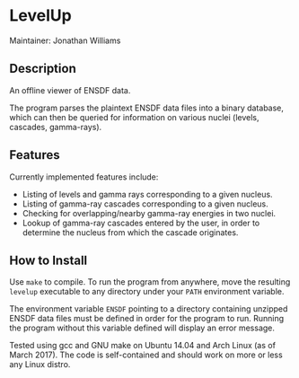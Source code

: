 # **LevelUp**

Maintainer: Jonathan Williams

## Description

An offline viewer of ENSDF data.

The program parses the plaintext ENSDF data files into a binary database, which can then be queried for information on various nuclei (levels, cascades, gamma-rays). 

## Features

Currently implemented features include:

* Listing of levels and gamma rays corresponding to a given nucleus.
* Listing of gamma-ray cascades corresponding to a given nucleus.
* Checking for overlapping/nearby gamma-ray energies in two nuclei.
* Lookup of gamma-ray cascades entered by the user, in order to determine the nucleus from which the cascade originates.

## How to Install

Use `make` to compile.  To run the program from anywhere, move the resulting `levelup` executable to any directory under your `PATH` environment variable.

The environment variable `ENSDF` pointing to a directory containing unzipped ENSDF data files must be defined in order for the program to run.  Running the program without this variable defined will display an error message.

Tested using gcc and GNU make on Ubuntu 14.04 and Arch Linux (as of March 2017).  The code is self-contained and should work on more or less any Linux distro.
